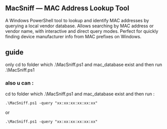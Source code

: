## MacSniff — MAC Address Lookup Tool 
A Windows PowerShell tool to lookup and identify MAC addresses by querying a local vendor database.
Allows searching by MAC address or vendor name, with interactive and direct query modes.
Perfect for quickly finding device manufacturer info from MAC prefixes on Windows.
## guide
 only cd to folder which .\MacSniff.ps1 and mac_database exist and then run .\MacSniff.ps1 
### also u can :
 cd to folder which .\MacSniff.ps1 and mac_database exist and then run : 
```
.\MacSniff.ps1 -query "xx:xx:xx:xx:xx:xx"
```
or 
```
.\MacSniff.ps1 -query "xx:xx:xx:xx:xx:xx"
```
